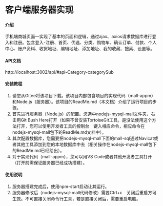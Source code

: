 # 客户端服务器实现



#### 介绍

手机端商城页面—实现了基本的页面和逻辑，通过ajax、axios请求数据库进行登入和注册。包含登入-注册、首页、优选、分类、购物车、确认订单、付款、个人中心、账户资料、收货地址、编辑地址、添加地址、我的收藏、搜索、设置等。



#### API文档

http://localhost:3002/api/#api-Category-categorySub



#### 安装教程

1.  请您从Gitee将该项目下载。该项目内部包含项目的实现代码（mall-appm）和Node.js（服务器）。该项目的ReadMe.md（本文档）介绍了运行项目的步骤。
2.  首先进行服务器（Node.js）的配置。您选中nodejs-mysql-mall文件夹，右击用Git Bush Here打开（如果不曾安装TortoiseGit工具，是没法使用这个方法打开，您可以使用开发者工具的控制台　键入相应命令，相应命令在　nodejs-mysql-mall包下的ReadMe.md文档中）。
3.  其次配置数据库，您需要把nodejs-mysql-mall下面的mall-sql通过Navicat或者其他工具添加到您的本地数据库中去（相关操作在nodejs-mysql-mall包下的ReadMe.md已经给出）。
4.  对于实现代码（mall-appm），您可以用VS Code或者其他开发者工具打开（打开前需保证服务器已经成功搭建）。

#### 使用说明

1.  服务器搭建完成后，使用npm-start启动让其运行。
2. 服务器修改后（nodejs-mysql-mall代码修改）需要Ctrl+c　关闭后重启方可生效。不可直接关闭命令行工具，若是直接关闭后，需要重启电脑。

   
